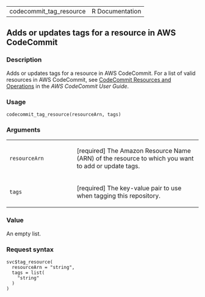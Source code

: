 <table style="width: 100%;">
<tbody>
<tr class="odd">
<td>codecommit_tag_resource</td>
<td style="text-align: right;">R Documentation</td>
</tr>
</tbody>
</table>

## Adds or updates tags for a resource in AWS CodeCommit

### Description

Adds or updates tags for a resource in AWS CodeCommit. For a list of
valid resources in AWS CodeCommit, see [CodeCommit Resources and
Operations](https://docs.aws.amazon.com/codecommit/latest/userguide/#arn-formats)
in the *AWS CodeCommit User Guide*.

### Usage

    codecommit_tag_resource(resourceArn, tags)

### Arguments

<table>
<colgroup>
<col style="width: 35%" />
<col style="width: 65%" />
</colgroup>
<tbody>
<tr class="odd">
<td><code
id="codecommit_tag_resource_:_resourceArn">resourceArn</code></td>
<td><p>[required] The Amazon Resource Name (ARN) of the resource to
which you want to add or update tags.</p></td>
</tr>
<tr class="even">
<td><code id="codecommit_tag_resource_:_tags">tags</code></td>
<td><p>[required] The key-value pair to use when tagging this
repository.</p></td>
</tr>
</tbody>
</table>

### Value

An empty list.

### Request syntax

    svc$tag_resource(
      resourceArn = "string",
      tags = list(
        "string"
      )
    )
